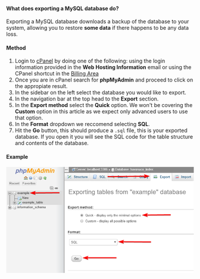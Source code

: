 #### What does exporting a MySQL database do?
Exporting a MySQL database downloads a backup of the database to your system, allowing you to restore **some data** if there happens to be any data loss.

#### Method
1. Login to [cPanel](https://cpanel.hexanenetworks.com) by doing one of the following: using the login information provided in the **Web Hosting Information** email or using the CPanel shortcut in the [Billing Area](https://billing.hexanenetworks.com/)
2. Once you are in cPanel search for **phpMyAdmin** and proceed to click on the appropiate result.
3. In the sidebar on the left select the database you would like to export.
4. In the navigation bar at the top head to the **Export** section.
5. In the **Export method** select the **Quick** option. We won't be covering the **Custom** option in this article as we expect only advanced users to use that option.
6. In the **Format** dropdown we reccomend selecting **SQL**.
7. Hit the **Go** button, this should produce a ``.sql`` file, this is your exported database. If you open it you will see the SQL code for the table structure and contents of the database.

#### Example
![](https://raw.githubusercontent.com/HexaneNetworks/help-assets/master/assets/png/exporting-a-database.png)